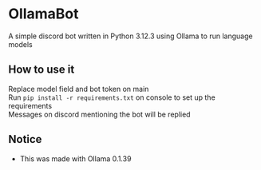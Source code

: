 # OllamaBot

A simple discord bot written in Python 3.12.3 using Ollama to run language models  

## How to use it

Replace model field and bot token on main  
Run ```pip install -r requirements.txt``` on console to set up the requirements  
Messages on discord mentioning the bot will be replied  

## Notice
- This was made with Ollama 0.1.39
